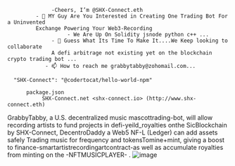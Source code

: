                   -Cheers, I’m @SHX-Connect.eth
             - 👀 MY Guy Are You Interested in Creating One Trading Bot For a Uninvented 
             Exchange Powering Your Web3-Recording
                       - We Are Up On Solidity jsnode python c++ ...
                  - 💞️ Guess What Its Time To Make It....We Keep looking to collaborate
                  A defi arbitrage not existing yet on the blockchain crypto trading bot ...
                - 📫 How to reach me grabbytabby@zohomail.com...

<!---
grabbytabby/grabbytabby is a ✨ special music cryptotrading bot ✨ 
repository valuation is `README.md` (trading bot) appears on SHX-Connect grabbytabby GitHub profile.
You can click the Preview link to take a look at your changes.
--->
      "SHX-Connect": "@codertocat/hello-world-npm"

          package.json
               SHX-Connect.net <shx-connect.io> (http://www.shx-connect.eth)
               
               
               
               
GrabbyTabby, a U.S. decentralized music mascottrading-bot, will allow recording artists
to fund projects in defi-yeild_royalties onthe SicBlockchain by SHX-Connect, 
DecentroDaddy a Web5 NF-L (Ledger) can add assets safely Trading music for
frequency and tokensTomine+mint, giving a boost to finance-smartartistrecordingartcontract-as
well as accumulate royalties from minting on the -NFTMUSICPLAYER-
.
![image](https://user-images.githubusercontent.com/100648556/173249848-a7058e34-ef3b-4677-a65f-4c0865b75edc.png)

